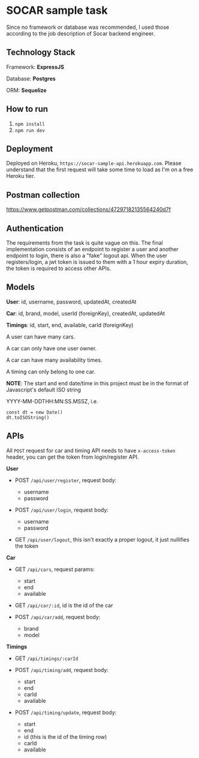 # SOCAR sample task
Since no framework or database was recommended, I used those according to the job description of Socar backend engineer.
## Technology Stack
Framework: **ExpressJS**

Database: **Postgres**

ORM: **Sequelize**

## How to run
1. `npm install`
2. `npm run dev`

## Deployment
Deployed on Heroku, `https://socar-sample-api.herokuapp.com`. Please understand that the first request will take some time to load as I'm on a free Heroku tier.

## Postman collection
https://www.getpostman.com/collections/47297182135564240d7f

## Authentication
The requirements from the task is quite vague on this. The final implementation consists of an endpoint to register a user and another endpoint to login, there is also a "fake" logout api. When the user registers/login, a jwt token is issued to them with a 1 hour expiry duration, the token is required to access other APIs.

## Models
**User**: id, username, password, updatedAt, createdAt

**Car**: id, brand, model, userId (foreignKey), createdAt, updatedAt

**Timings**: id, start, end, available, carId (foreignKey)

A user can have many cars.

A car can only have one user owner.

A car can have many availability times.

A timing can only belong to one car.

**NOTE**: The start and end date/time in this project must be in the format of Javascript's default ISO string 

YYYY-MM-DDTHH:MN:SS.MSSZ, i.e.
```
const dt = new Date()
dt.toISOString()
```

## APIs
All `POST` request for car and timing API needs to have `x-access-token` header, you can get the token from login/register API.

**User**
- POST `/api/user/register`, request body:
  - username
  - password

- POST `/api/user/login`, request body:
  - username
  - password
  
- GET `/api/user/logout`, this isn't exactly a proper logout, it just nullifies the token

**Car**
- GET `/api/cars`, request params:
  - start
  - end
  - available

- GET `/api/car/:id`, id is the id of the car

- POST `/api/car/add`, request body:
  - brand
  - model
  
**Timings**
- GET `/api/timings/:carId`

- POST `/api/timing/add`, request body:
  - start
  - end
  - carId
  - available
  
- POST `/api/timing/update`, request body:
  - start
  - end
  - id (this is the id of the timing row)
  - carId
  - available


